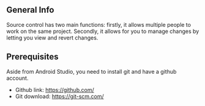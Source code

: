## General Info
  Source control has two main functions: firstly, it allows multiple people to work on the same project. Secondly, it allows for you to manage changes by letting you view and revert changes.
## Prerequisites
  Aside from Android Studio, you need to install git and have a github account.
  - Github link: https://github.com/
  - Git download: https://git-scm.com/
